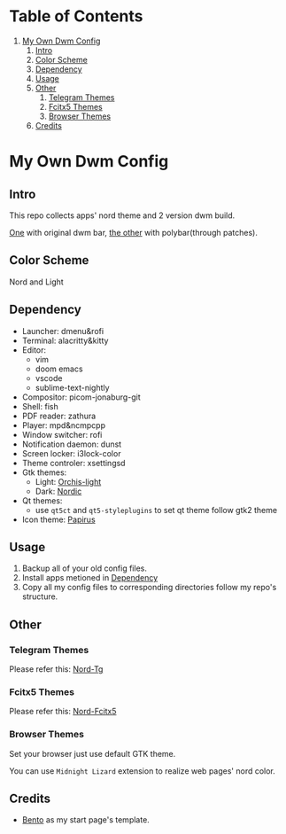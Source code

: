 
# Table of Contents

1.  [My Own Dwm Config](#org27716e3)
    1.  [Intro](#intro)
    2.  [Color Scheme](#org4976554)
    3.  [Dependency](#dependency)
    4.  [Usage](#usage)
    5.  [Other](#org1958ae2)
        1.  [Telegram Themes](#tg)
        2.  [Fcitx5 Themes](#fcitx5)
        3.  [Browser Themes](#browser)
    6.  [Credits](#credits)


<a id="org27716e3"></a>

# My Own Dwm Config

<a id="intro"></a>

## Intro

This repo collects apps' nord theme and 2 version dwm build.

[One](./.dwm) with original dwm bar, [the other](./.dwm-with-polybar) with polybar(through patches).

<a id="org4976554"></a>

## Color Scheme

Nord and Light


<a id="dependency"></a>

## Dependency

+ Launcher: dmenu&rofi
+ Terminal: alacritty&kitty
+ Editor: 
  + vim
  + doom emacs
  + vscode
  + sublime-text-nightly
+ Compositor: picom-jonaburg-git
+ Shell: fish
+ PDF reader: zathura
+ Player: mpd&ncmpcpp
+ Window switcher: rofi
+ Notification daemon: dunst
+ Screen locker: i3lock-color
+ Theme controler: xsettingsd
+ Gtk themes:
  + Light: [Orchis-light](https://www.gnome-look.org/p/1357889/)
  + Dark: [Nordic](https://www.gnome-look.org/p/1267246/)
+ Qt themes:
  + use `qt5ct` and `qt5-styleplugins` to set qt theme follow gtk2 theme
+ Icon theme: [Papirus](https://www.gnome-look.org/p/1166289/)

<a id="usage"></a>

## Usage
1. Backup all of your old config files.
2. Install apps metioned in [Dependency](#dependency)
3. Copy all my config files to corresponding directories follow my repo's structure.


<a id="org1958ae2"></a>

## Other

<a id="tg"></a>

### Telegram Themes

Please refer this: [Nord-Tg](https://github.com/gilbertw1/telegram-nord-theme)

<a id="fcitx5"></a>

### Fcitx5 Themes

Please refer this: [Nord-Fcitx5](https://github.com/tonyfettes/fcitx5-nord)

<a id="browser"></a>

### Browser Themes

Set your browser just use default GTK theme.

You can use `Midnight Lizard` extension to realize web pages' nord color.

<a id="credits"></a>

## Credits

+ [Bento](https://github.com/MiguelRAvila/Bento) as my start page's template.
